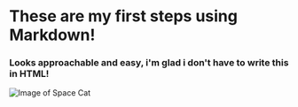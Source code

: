 # These are my first steps using Markdown!

### Looks approachable and easy, i'm glad i don't have to write this in HTML!

![Image of Space Cat](https://mystickermania.com/cdn/stickers/cute-cats/cat-space-rocket-512x512.png)
